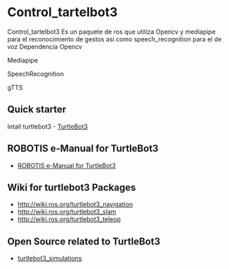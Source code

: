 # Control_tartelbot3
Control_tartelbot3
Es un paquete de ros que utiliza Opencv y mediapipe para el reconocimiento de gestos asi como speech_recognition para el de voz
Dependencia 
  Opencv  
  
  Mediapipe 
  
  SpeechRecognition 
  
  gTTS

## Quick starter

Intall turtlebot3  - [TurtleBot3]([http://turtlebot3.robotis.com/](https://github.com/ROBOTIS-GIT/turtlebot3/))
## ROBOTIS e-Manual for TurtleBot3
- [ROBOTIS e-Manual for TurtleBot3](http://turtlebot3.robotis.com/)

## Wiki for turtlebot3 Packages

- http://wiki.ros.org/turtlebot3_navigation
- http://wiki.ros.org/turtlebot3_slam
- http://wiki.ros.org/turtlebot3_teleop

## Open Source related to TurtleBot3
- [turtlebot3_simulations](https://github.com/ROBOTIS-GIT/turtlebot3_simulations)
